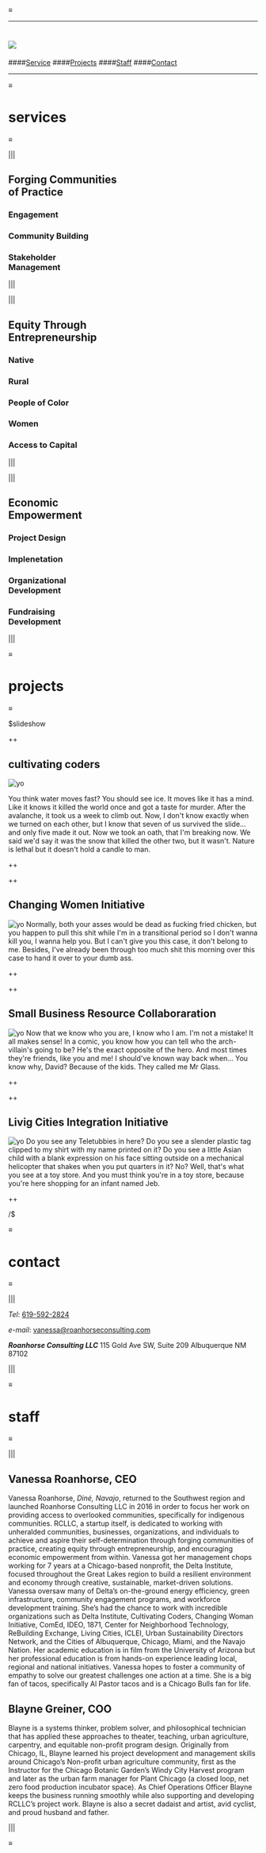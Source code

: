 ≡

----

# ![](logo.png)

####[Service](#services) 
####[Projects](#projects) 
####[Staff](#staff) 
####[Contact](#contact)

----

≡

# services 

≡

|||

## Forging Communities </br> of Practice
### Engagement
### Community Building
### Stakeholder </br> Management

|||

|||

## Equity Through </br> Entrepreneurship
### Native
### Rural
### People of Color
### Women
### Access to Capital

|||

|||

## Economic </br> Empowerment 
### Project Design
### Implenetation
### Organizational </br> Development
### Fundraising </br> Development

|||

≡

# projects 

≡

$slideshow

++

## cultivating coders

![yo](http://fillmurray.com/300/300) 

You think water moves fast? You should see ice. It moves like it has a mind. Like it knows it killed the world once and got a taste for murder. After the avalanche, it took us a week to climb out. Now, I don't know exactly when we turned on each other, but I know that seven of us survived the slide... and only five made it out. Now we took an oath, that I'm breaking now. We said we'd say it was the snow that killed the other two, but it wasn't. Nature is lethal but it doesn't hold a candle to man.

++

++

## Changing Women Initiative
![yo](http://fillmurray.com/g/150/150) Normally, both your asses would be dead as fucking fried chicken, but you happen to pull this shit while I'm in a transitional period so I don't wanna kill you, I wanna help you. But I can't give you this case, it don't belong to me. Besides, I've already been through too much shit this morning over this case to hand it over to your dumb ass.

++

++

## Small Business Resource Collaboraration
![yo](http://fillmurray.com/g/600/200) Now that we know who you are, I know who I am. I'm not a mistake! It all makes sense! In a comic, you know how you can tell who the arch-villain's going to be? He's the exact opposite of the hero. And most times they're friends, like you and me! I should've known way back when... You know why, David? Because of the kids. They called me Mr Glass.

++

++

## Livig Cities Integration Initiative
![yo](http://fillmurray.com/100/300) Do you see any Teletubbies in here? Do you see a slender plastic tag clipped to my shirt with my name printed on it? Do you see a little Asian child with a blank expression on his face sitting outside on a mechanical helicopter that shakes when you put quarters in it? No? Well, that's what you see at a toy store. And you must think you're in a toy store, because you're here shopping for an infant named Jeb.

++

/$

≡

# contact 

≡

|||

*Tel*: [619-592-2824](tel:+6195922824)

*e-mail*: [vanessa@roanhorseconsulting.com](mailto:vanessa@roanhorseconsulting.com)

***Roanhorse Consulting LLC***
115 Gold Ave SW, Suite 209
Albuquerque NM 87102

|||

≡

# staff 

≡

|||

## Vanessa Roanhorse, CEO

Vanessa Roanhorse, *Diné, Navajo*, returned to the Southwest region  and launched Roanhorse Consulting LLC in 2016 in order to focus her work on providing access to overlooked communities, specifically for indigenous communities.  RCLLC, a startup itself, is dedicated to working with unheralded communities, businesses, organizations, and individuals to achieve and aspire their self-determination through forging communities of practice, creating equity through entrepreneurship, and encouraging economic empowerment from within.  Vanessa got her management chops working for 7 years at a Chicago-based nonprofit, the Delta Institute, focused throughout the Great Lakes region to build a resilient environment and economy through creative, sustainable, market-driven solutions. Vanessa oversaw many of Delta’s on-the-ground energy efficiency, green infrastructure, community engagement programs, and workforce development training. She’s had the chance to work with incredible organizations such as Delta Institute, Cultivating Coders, Changing Woman Initiative, ComEd, IDEO, 1871, Center for Neighborhood Technology, ReBuilding Exchange, Living Cities, ICLEI, Urban Sustainability Directors Network, and the Cities of Albuquerque, Chicago, Miami, and the Navajo Nation. Her academic education is in film from the University of Arizona but her professional education is from hands-on experience leading local, regional and national initiatives. Vanessa hopes to foster a community of empathy to solve our greatest challenges one action at a time. She is a big fan of tacos, specifically Al Pastor tacos and is a Chicago Bulls fan for life.

## Blayne Greiner, COO

Blayne is a systems thinker, problem solver, and philosophical technician that has applied these approaches to theater, teaching, urban agriculture, carpentry, and equitable non-profit program design. Originally from Chicago, IL, Blayne learned his project development and management skills around Chicago’s Non-profit urban agriculture community, first as the Instructor for the Chicago Botanic Garden’s Windy City Harvest program and later as the urban farm manager for Plant Chicago (a closed loop, net zero food production incubator space). As Chief Operations Officer Blayne keeps the business running smoothly while also supporting and developing RCLLC’s project work. Blayne is also a secret dadaist and artist, avid cyclist, and proud husband and father.

|||

≡


